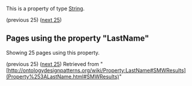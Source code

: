 This is a property of type [String](../Type/String.md "Type:String").




  

(previous 25) ([next 25](http://ontologydesignpatterns.org/wiki/index.php?title=Property:LastName&from=AlexConst%C3%A2ncio#SMWResults "Property:LastName"))
## Pages using the property "LastName"


Showing 25 pages using this property.


(previous 25) ([next 25](http://ontologydesignpatterns.org/wiki/index.php?title=Property:LastName&from=AlexConst%C3%A2ncio#SMWResults "Property:LastName"))
Retrieved from "[http://ontologydesignpatterns.org/wiki/Property:LastName#SMWResults](Property%253ALastName.html#SMWResults)"